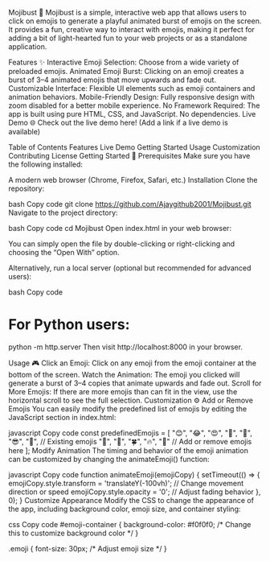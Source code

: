 Mojibust 🎉
Mojibust is a simple, interactive web app that allows users to click on emojis to generate a playful animated burst of emojis on the screen. It provides a fun, creative way to interact with emojis, making it perfect for adding a bit of light-hearted fun to your web projects or as a standalone application.

Features ✨
Interactive Emoji Selection: Choose from a wide variety of preloaded emojis.
Animated Emoji Burst: Clicking on an emoji creates a burst of 3–4 animated emojis that move upwards and fade out.
Customizable Interface: Flexible UI elements such as emoji containers and animation behaviors.
Mobile-Friendly Design: Fully responsive design with zoom disabled for a better mobile experience.
No Framework Required: The app is built using pure HTML, CSS, and JavaScript. No dependencies.
Live Demo 🌐
Check out the live demo here! (Add a link if a live demo is available)

Table of Contents
Features
Live Demo
Getting Started
Usage
Customization
Contributing
License
Getting Started 🚀
Prerequisites
Make sure you have the following installed:

A modern web browser (Chrome, Firefox, Safari, etc.)
Installation
Clone the repository:

bash
Copy code
git clone https://github.com/Ajaygithub2001/Mojibust.git
Navigate to the project directory:

bash
Copy code
cd Mojibust
Open index.html in your web browser:

You can simply open the file by double-clicking or right-clicking and choosing the “Open With” option.

Alternatively, run a local server (optional but recommended for advanced users):

bash
Copy code
# For Python users:
python -m http.server
Then visit http://localhost:8000 in your browser.

Usage 🎮
Click an Emoji: Click on any emoji from the emoji container at the bottom of the screen.
Watch the Animation: The emoji you clicked will generate a burst of 3–4 copies that animate upwards and fade out.
Scroll for More Emojis: If there are more emojis than can fit in the view, use the horizontal scroll to see the full selection.
Customization ⚙️
Add or Remove Emojis
You can easily modify the predefined list of emojis by editing the JavaScript section in index.html:

javascript
Copy code
const predefinedEmojis = [
    "😊", "😂", "😍", "🥳", "🤔", "😎", "🤯", // Existing emojis
    "🎂", "🍕", "🍀", "🔥", "🚀" // Add or remove emojis here
];
Modify Animation
The timing and behavior of the emoji animation can be customized by changing the animateEmoji() function:

javascript
Copy code
function animateEmoji(emojiCopy) {
    setTimeout(() => {
        emojiCopy.style.transform = 'translateY(-100vh)'; // Change movement direction or speed
        emojiCopy.style.opacity = '0'; // Adjust fading behavior
    }, 0);
}
Customize Appearance
Modify the CSS to change the appearance of the app, including background color, emoji size, and container styling:

css
Copy code
#emoji-container {
    background-color: #f0f0f0; /* Change this to customize background color */
}

.emoji {
    font-size: 30px; /* Adjust emoji size */
}
